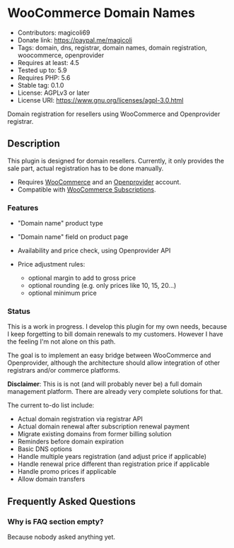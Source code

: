 # WooCommerce Domain Names
* Contributors: magicoli69
* Donate link: https://paypal.me/magicoli
* Tags: domain, dns, registrar, domain names, domain registration, woocommerce, openprovider
* Requires at least: 4.5
* Tested up to: 5.9
* Requires PHP: 5.6
* Stable tag: 0.1.0
* License: AGPLv3 or later
* License URI: https://www.gnu.org/licenses/agpl-3.0.html

Domain registration for resellers using WooCommerce and Openprovider registrar.

## Description

This plugin is designed for domain resellers. Currently, it only provides the sale part, actual registration has to be done manually.

* Requires [WooCommerce](https://wordpress.org/plugins/woocommerce/) and an [Openprovider](https://openprovider.com/) account.
* Compatible with [WooCommerce Subscriptions](https://woocommerce.com/products/woocommerce-subscriptions/).

### Features

* "Domain name" product type
* "Domain name" field on product page
* Availability and price check, using Openprovider API
* Price adjustment rules:

  - optional margin to add to gross price
  - optional rounding (e.g. only prices like 10, 15, 20...)
  - optional minimum price

### Status

This is a work in progress. I develop this plugin for my own needs, because I keep forgetting to bill domain renewals to my customers. However I have the feeling I'm not alone on this path.

The goal is to implement an easy bridge between WooCommerce and Openprovider, although the architecture should allow integration of other registrars and/or commerce platforms.

**Disclaimer**: This is is not (and will probably never be) a full domain management platform. There are already very complete solutions for that.

The current to-do list include:

* Actual domain registration via registrar API
* Actual domain renewal after subscription renewal payment
* Migrate existing domains from former billing solution
* Reminders before domain expiration
* Basic DNS options
* Handle multiple years registration (and adjust price if applicable)
* Handle renewal price different than registration price if applicable
* Handle promo prices if applicable
* Allow domain transfers


## Frequently Asked Questions

### Why is FAQ section empty?

Because nobody asked anything yet.


